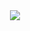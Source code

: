 <div align="center"> <img src="https://metrics.lecoq.io/lh728?template=classic&config.timezone=Asia%2FShanghai"> </div>
